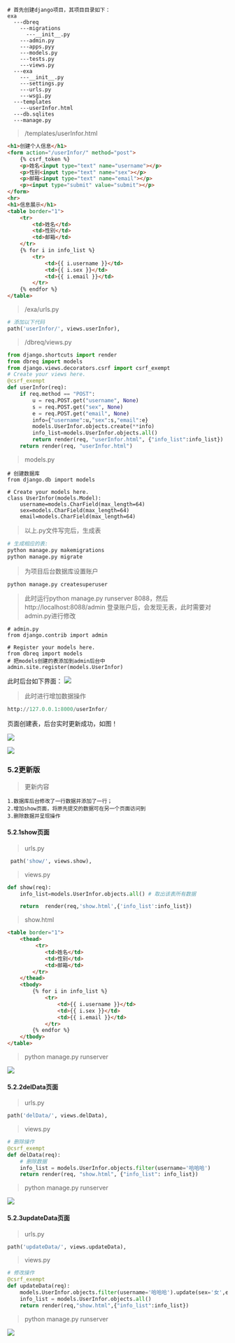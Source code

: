 ```
# 首先创建django项目，其项目目录如下：
exa
  ---dbreq
    ---migrations
      ---__init__.py
    ---admin.py
	---apps.pyy
    ---models.py
    ---tests.py
    ---views.py
  ---exa
    ---__init__.py
    ---settings.py
    ---urls.py
    ---wsgi.py
  ---templates
    ---userInfor.html
  ---db.sqlites
  ---manage.py
```

>/templates/userInfor.html

```html
<h1>创建个人信息</h1>
<form action="/userInfor/" method="post">
    {% csrf_token %}
    <p>姓名<input type="text" name="username"></p>
    <p>性别<input type="text" name="sex"></p>
    <p>邮箱<input type="text" name="email"></p>
    <p><input type="submit" value="submit"></p>
</form>
<hr>
<h1>信息展示</h1>
<table border="1">
    <tr>
        <td>姓名</td>
        <td>性别</td>
        <td>邮箱</td>
    </tr>
    {% for i in info_list %}
        <tr>
            <td>{{ i.username }}</td>
            <td>{{ i.sex }}</td>
            <td>{{ i.email }}</td>
        </tr>
    {% endfor %}
</table>
```
>/exa/urls.py

```python
# 添加以下代码
path('userInfor/', views.userInfor),
```

>/dbreq/views.py
```python
from django.shortcuts import render
from dbreq import models
from django.views.decorators.csrf import csrf_exempt
# Create your views here.
@csrf_exempt
def userInfor(req):
    if req.method == "POST":
        u = req.POST.get("username", None)
        s = req.POST.get("sex", None)
        e = req.POST.get("email", None)
        info={"username":u,"sex":s,"email":e}
        models.UserInfor.objects.create(**info)
        info_list=models.UserInfor.objects.all()
        return render(req, "userInfor.html", {"info_list":info_list})
    return render(req, "userInfor.html")

```
>models.py

```
# 创建数据库
from django.db import models

# Create your models here.
class UserInfor(models.Model):
    username=models.CharField(max_length=64)
    sex=models.CharField(max_length=64)
    email=models.CharField(max_length=64)

```

>以上.py文件写完后，生成表
```python
# 生成相应的表:
python manage.py makemigrations
python manage.py migrate
```
>为项目后台数据库设置账户
```python
python manage.py createsuperuser
```

>此时运行python manage.py runserver 8088，然后http://localhost:8088/admin 登录账户后，会发现无表，此时需要对admin.py进行修改
```
# admin.py
from django.contrib import admin

# Register your models here.
from dbreq import models
# 把models创建的表添加到admin后台中
admin.site.register(models.UserInfor)
```
此时后台如下界面：
![](http://p20tr36iw.bkt.clouddn.com/sqli3.png)
>此时进行增加数据操作

```python
http://127.0.0.1:8000/userInfor/
```
页面创建表，后台实时更新成功，如图！

![](http://p20tr36iw.bkt.clouddn.com/sqli1.png)

![](http://p20tr36iw.bkt.clouddn.com/sqli2.png)

### 5.2更新版

>更新内容
```
1.数据库后台修改了一行数据并添加了一行；
2.增加show页面，将原先提交的数据可在另一个页面访问到
3.删除数据并呈现操作

```
#### 5.2.1show页面
>urls.py
```python
 path('show/', views.show),
```

>views.py
```python
def show(req):
    info_list=models.UserInfor.objects.all() # 取出该表所有数据

    return  render(req,'show.html',{'info_list':info_list})
```


>show.html

```html
<table border="1">
    <thead>
         <tr>
            <td>姓名</td>
            <td>性别</td>
            <td>邮箱</td>
        </tr>
    </thead>
    <tbody>
        {% for i in info_list %}
            <tr>
                <td>{{ i.username }}</td>
                <td>{{ i.sex }}</td>
                <td>{{ i.email }}</td>
            </tr>
        {% endfor %}
    </tbody>
</table>

```
>python manage.py runserver

![](http://p20tr36iw.bkt.clouddn.com/show.png)

#### 5.2.2delData页面

>urls.py

```python
path('delData/', views.delData),
```
>views.py

```python
# 删除操作
@csrf_exempt
def delData(req):
    # 删除数据
    info_list = models.UserInfor.objects.filter(username='哈哈哈')
    return render(req, "show.html", {"info_list": info_list})

```


>python manage.py runserver


![](http://p20tr36iw.bkt.clouddn.com/del.png)

#### 5.2.3updateData页面

>urls.py

```python
path('updateData/', views.updateData),
```
>views.py

```python
# 修改操作
@csrf_exempt
def updateData(req):
    models.UserInfor.objects.filter(username='哈哈哈').update(sex='女',email='yixiugai@163.com')
    info_list = models.UserInfor.objects.all()
    return render(req,"show.html",{"info_list":info_list})

```

>python manage.py runserver

![](http://p20tr36iw.bkt.clouddn.com/update.png)